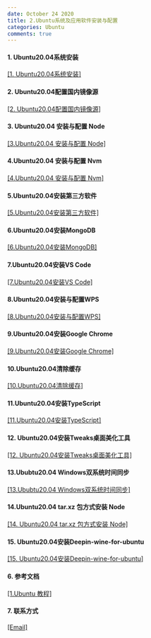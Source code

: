 ```yaml
---
date: October 24 2020
title: 2.Ubuntu系统及应用软件安装与配置
categories: Ubuntu
comments: true
---
```


#### 1. Ubuntu20.04系统安装

[[1. Ubuntu20.04系统安装]](https://web-dolphin.github.io/2020/10/28/Linux/Ubuntu/1.Ubuntu20.04%E7%B3%BB%E7%BB%9F%E5%AE%89%E8%A3%85/)

#### 2. Ubuntu20.04配置国内镜像源

[[2. Ubuntu20.04配置国内镜像源]](https://web-dolphin.github.io/2020/10/28/Linux/Ubuntu/2.Ubuntu20.04%E9%85%8D%E7%BD%AE%E5%9B%BD%E5%86%85%E9%95%9C%E5%83%8F%E6%BA%90/)

#### 3. Ubuntu20.04 安装与配置 Node

[[3.Ubuntu20.04 安装与配置 Node]](https://web-dolphin.github.io/2020/10/24/Linux/Ubuntu/3.Ubuntu%E5%AE%89%E8%A3%85%E4%B8%8E%E9%85%8D%E7%BD%AENode/)


#### 4.Ubuntu20.04 安装与配置 Nvm

[[4.Ubuntu20.04 安装与配置 Nvm]](https://web-dolphin.github.io/2020/10/24/Linux/Ubuntu/4.Ubuntu%E5%AE%89%E8%A3%85%E4%B8%8E%E9%85%8D%E7%BD%AENvm/)

#### 5.Ubuntu20.04安装第三方软件

[[5.Ubuntu20.04安装第三方软件]](https://web-dolphin.github.io/2020/10/28/Linux/Ubuntu/5.Ubuntu20.04%E5%AE%89%E8%A3%85%E7%AC%AC%E4%B8%89%E6%96%B9%E8%BD%AF%E4%BB%B6/)

#### 6.Ubuntu20.04安装MongoDB

[[6.Ubuntu20.04安装MongoDB]](https://web-dolphin.github.io/2020/10/28/Linux/Ubuntu/6.Ubuntu20.04%E5%AE%89%E8%A3%85MongoDB/)

#### 7.Ubuntu20.04安装VS Code

[[7.Ubuntu20.04安装VS Code]](https://weboyster.github.io/2020/10/23/Linux/Ubuntu/7.Ubuntu20.04%E5%AE%89%E8%A3%85VS%20Code/)

#### 8.Ubuntu20.04安装与配置WPS

[[8.Ubuntu20.04安装与配置WPS]](https://weboyster.github.io/2020/10/23/Linux/Ubuntu/8.Ubuntu20.04%E5%AE%89%E8%A3%85%E4%B8%8E%E9%85%8D%E7%BD%AEWPS/)

#### 9.Ubuntu20.04安装Google Chrome

[[9.Ubuntu20.04安装Google Chrome]](https://weboyster.github.io/2020/10/23/Linux/Ubuntu/9.Ubuntu20.04%E5%AE%89%E8%A3%85Google%20Chrome/)

#### 10.Ubuntu20.04清除缓存

[[10.Ubuntu20.04清除缓存]](https://weboyster.github.io/2020/10/23/Linux/Ubuntu/10.Ubuntu20.04%E6%B8%85%E9%99%A4%E7%B3%BB%E7%BB%9F%E7%BC%93%E5%AD%98/)

#### 11.Ubuntu20.04安装TypeScript

[[11.Ubuntu20.04安装TypeScript]](https://weboyster.github.io/2020/10/23/Linux/Ubuntu/11.Ubuntu%E5%AE%89%E8%A3%85TypeScript/)

#### 12. Ubuntu20.04安装Tweaks桌面美化工具

[[12. Ubuntu20.04安装Tweaks桌面美化工具]](https://web-dolphin.github.io/2020/10/28/Linux/Ubuntu/12.Ububtu20.04%E6%A1%8C%E9%9D%A2%E7%BE%8E%E5%8C%96/)

#### 13.Ububtu20.04 Windows双系统时间同步

[[13.Ububtu20.04 Windows双系统时间同步]](https://web-dolphin.github.io/2020/10/28/Linux/Ubuntu/13.Ububtu20.04%20Windows%E5%8F%8C%E7%B3%BB%E7%BB%9F%E6%97%B6%E9%97%B4%E5%90%8C%E6%AD%A5/)

#### 14.Ubuntu20.04 tar.xz 包方式安装 Node

[[14. Ubuntu20.04 tar.xz 包方式安装 Node]](https://www.jianshu.com/p/50fb7228238b)

#### 15. Ubuntu20.04安装Deepin-wine-for-ubuntu

[[15. Ubuntu20.04安装Deepin-wine-for-ubuntu]](https://github.com/seniusen/deepin-wine-ubuntu)

#### 6. 参考文档

[[1.Ubuntu 教程]](https://weboyster.github.io/2020/10/24/Linux/Tutorial/Ubuntu%E6%95%99%E7%A8%8B/)

#### 7. 联系方式

[[Email]](yuanmin8888@outlook.com)
